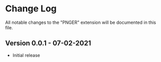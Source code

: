 # Change Log

All notable changes to the "PNGER" extension will be documented in this file.

<!-- Check [Keep a Changelog](http://keepachangelog.com/) for recommendations on how to structure this file. -->

## Version 0.0.1 - 07-02-2021

- Initial release